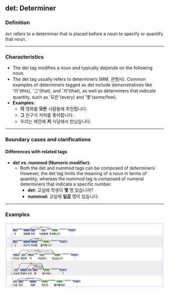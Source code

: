 ## det: Determiner

### Definition
`det` refers to a determiner that is placed before a noun to specify or quantify that noun.

---

### Characteristics
- The det tag modifies a noun and typically depends on the following noun.
- The det tag usually refers to determiners (MM, 관형사). Common examples of determiners tagged as det include demonstratives like '이'(this), '그'(that), and '저'(that), as well as determiners that indicate quantity, such as '모든'(every) and '몇'(some/few).
- **Examples**:
    - **이** 영화를 **모든** 사람들에 추천합니다.  
    - **그** 친구가 커피를 좋아합니다.  
    - 우리는 예전에 **저** 식당에서 만났습니다.

---

### Boundary cases and clarifications

#### Differences with related tags
- **det vs. nummod (Numeric modifier):**  
    - Both the det and nummod tags can be composed of determiners. However, the det tag limits the meaning of a noun in terms of quantity, whereas the nummod tag is composed of numeral determiners that indicate a specific number.  
        - **det:** 교실에 학생이 **몇** 명 있습니까?  
        - **nummod:** 교실에 **일곱** 명이 있습니다.

---

### Examples
![det Example](det.png)
